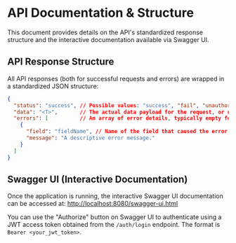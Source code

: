 # API Documentation & Structure

This document provides details on the API's standardized response structure and the interactive documentation available via Swagger UI.

## API Response Structure

All API responses (both for successful requests and errors) are wrapped in a standardized JSON structure:

```json
{
  "status": "success", // Possible values: "success", "fail", "unauthorized", "forbidden", "validation_failed", "error"
  "data": "<T>",       // The actual data payload for the request, or null if not applicable. The type 'T' varies per endpoint.
  "errors": [          // An array of error details, typically empty for successful responses.
    {
      "field": "fieldName", // Name of the field that caused the error. Can be "general" for non-field-specific errors.
      "message": "A descriptive error message."
    }
  ]
}
```

## Swagger UI (Interactive Documentation)

Once the application is running, the interactive Swagger UI documentation can be accessed at:
[http://localhost:8080/swagger-ui.html](http://localhost:8080/swagger-ui.html)

You can use the "Authorize" button on Swagger UI to authenticate using a JWT access token obtained from the `/auth/login` endpoint. The format is `Bearer <your_jwt_token>`.